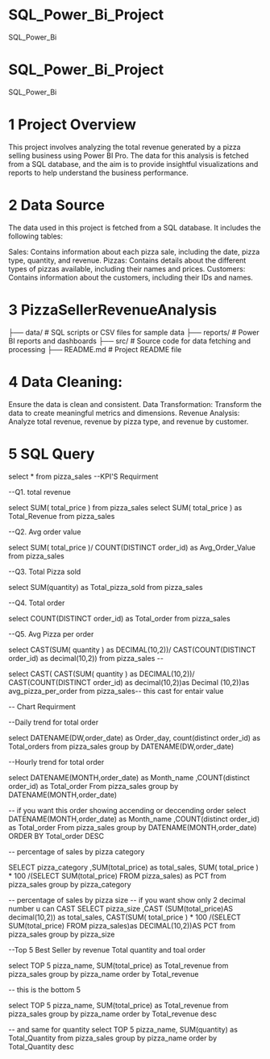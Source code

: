 # SQL_Power_Bi_Project
SQL_Power_Bi
# SQL_Power_Bi_Project
SQL_Power_Bi
 # 1 Project Overview
This project involves analyzing the total revenue generated by a pizza selling business using Power BI Pro. The data for this analysis is fetched from a SQL database, and the aim is to provide insightful visualizations and reports to help understand the business performance.
 # 2 Data Source
The data used in this project is fetched from a SQL database. It includes the following tables:

Sales: Contains information about each pizza sale, including the date, pizza type, quantity, and revenue.
Pizzas: Contains details about the different types of pizzas available, including their names and prices.
Customers: Contains information about the customers, including their IDs and names.

# 3 PizzaSellerRevenueAnalysis

├── data/                   # SQL scripts or CSV files for sample data
├── reports/                # Power BI reports and dashboards
├── src/                    # Source code for data fetching and processing
├── README.md               # Project README file


# 4 Data Cleaning:

Ensure the data is clean and consistent.
Data Transformation:   Transform the data to create meaningful metrics and dimensions.
Revenue Analysis:  Analyze total revenue, revenue by pizza type, and revenue by customer.


# 5 SQL Query
select * from pizza_sales
--KPI'S Requirment

--Q1. total revenue

select SUM( total_price ) from pizza_sales
select SUM( total_price ) as Total_Revenue from pizza_sales

--Q2. Avg order value

select SUM( total_price )/ COUNT(DISTINCT  order_id) as Avg_Order_Value from pizza_sales

--Q3. Total Pizza sold

select SUM(quantity) as Total_pizza_sold from pizza_sales

--Q4. Total order

select COUNT(DISTINCT order_id) as Total_order from pizza_sales

--Q5. Avg Pizza per order 

select CAST(SUM( quantity ) as DECIMAL(10,2))/
CAST(COUNT(DISTINCT  order_id) as decimal(10,2)) from pizza_sales -- 

select CAST( CAST(SUM( quantity ) as DECIMAL(10,2))/
CAST(COUNT(DISTINCT  order_id) as decimal(10,2))as Decimal (10,2))as avg_pizza_per_order from pizza_sales-- this cast for  entair value  

-- Chart Requirment

--Daily trend for total order

select DATENAME(DW,order_date) as Order_day, count(distinct order_id) as Total_orders
from pizza_sales
group by DATENAME(DW,order_date)

--Hourly trend for total order

select DATENAME(MONTH,order_date) as Month_name  ,COUNT(distinct order_id) as Total_order 
From pizza_sales
group by DATENAME(MONTH,order_date)

-- if you want this order showing accending or deccending order
select DATENAME(MONTH,order_date) as Month_name  ,COUNT(distinct order_id) as Total_order 
From pizza_sales
group by DATENAME(MONTH,order_date)
ORDER BY  Total_order DESC

-- percentage of sales by pizza category

SELECT pizza_category ,SUM(total_price) as total_sales, SUM( total_price ) * 100 /(SELECT SUM(total_price) FROM pizza_sales) as PCT
from pizza_sales 
group by pizza_category

-- percentage of sales by pizza size
-- if you want show only 2 decimal number u  can CAST
SELECT pizza_size ,CAST (SUM(total_price)AS decimal(10,2)) as total_sales, CAST(SUM( total_price ) * 100 
/(SELECT SUM(total_price) FROM pizza_sales)as DECIMAL(10,2))AS PCT
from pizza_sales 
group by pizza_size

--Top 5 Best Seller by revenue Total quantity and toal order 

select TOP 5 pizza_name, SUM(total_price) as Total_revenue from pizza_sales group by pizza_name
order by Total_revenue


-- this is the bottom 5 

select TOP 5 pizza_name, SUM(total_price) as Total_revenue from pizza_sales group by pizza_name
order by Total_revenue desc

-- and same for quantity 
select TOP 5 pizza_name, SUM(quantity) as Total_Quantity from pizza_sales group by pizza_name
order by Total_Quantity desc
